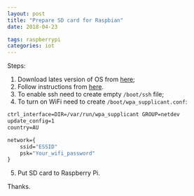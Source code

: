 ```yaml
---
layout: post
title: "Prepare SD card for Raspbian"
date: 2018-04-23

tags: raspberrypi
categories: iot
---
```

Steps:
1. Download lates version of OS from [here](https://www.raspberrypi.org/downloads/raspbian/);
2. Follow instructions from [here](https://www.raspberrypi.org/documentation/installation/installing-images/README.md).
3. To enable ssh need to create empty `/boot/ssh` file;
4. To turn on WiFi need to create `/boot/wpa_supplicant.conf`:

```bat
ctrl_interface=DIR=/var/run/wpa_supplicant GROUP=netdev
update_config=1
country=AU

network={
    ssid="ESSID"
    psk="Your_wifi_password"
}
```

5. Put SD card to Raspberry Pi.

Thanks.